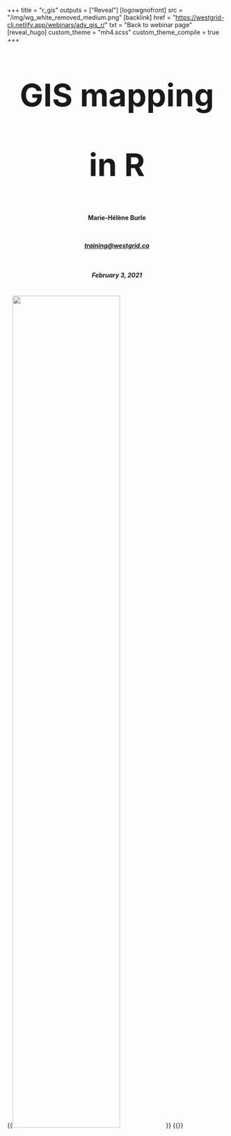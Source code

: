 +++
title = "r_gis"
outputs = ["Reveal"]
[logowgnofront]
src = "/img/wg_white_removed_medium.png"
[backlink]
href = "https://westgrid-cli.netlify.app/webinars/adv_gis_r/"
txt = "Back to webinar page"
[reveal_hugo]
custom_theme = "mh4.scss"
custom_theme_compile = true
+++

# <center><span style="line-height: 10rem; font-size: 4.5rem;">GIS mapping in R</span></center>
#### <center><div style="line-height: 2.8rem">Marie-Hélène Burle</div></center>
##### <center><div style="line-height: 2.8rem">[training@westgrid.ca](mailto:training@westgrid.ca)</div></center>
##### <center><div style="line-height: 2.8rem">February 3, 2021</div></center>
{{<img src="/img/wg_white_removed_medium.png" title="" width="70%" line-height="rem">}}
{{</img>}}

